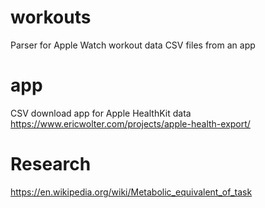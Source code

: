 # workouts
Parser for Apple Watch workout data CSV files from an app

# app
CSV download app for Apple HealthKit data
https://www.ericwolter.com/projects/apple-health-export/

# Research
https://en.wikipedia.org/wiki/Metabolic_equivalent_of_task
